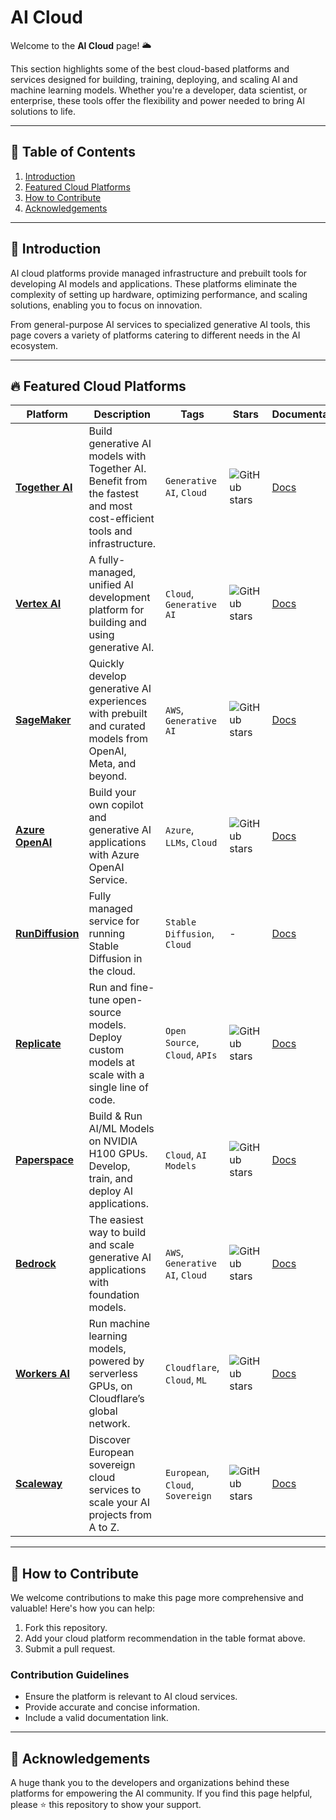 # AI Cloud

Welcome to the **AI Cloud** page! 🌥️

This section highlights some of the best cloud-based platforms and services designed for building, training, deploying, and scaling AI and machine learning models. Whether you're a developer, data scientist, or enterprise, these tools offer the flexibility and power needed to bring AI solutions to life.

---

## 📌 Table of Contents

1. [Introduction](#introduction)
2. [Featured Cloud Platforms](#featured-cloud-platforms)
3. [How to Contribute](#how-to-contribute)
4. [Acknowledgements](#acknowledgements)

---

## 📖 Introduction

AI cloud platforms provide managed infrastructure and prebuilt tools for developing AI models and applications. These platforms eliminate the complexity of setting up hardware, optimizing performance, and scaling solutions, enabling you to focus on innovation.

From general-purpose AI services to specialized generative AI tools, this page covers a variety of platforms catering to different needs in the AI ecosystem.

---

## 🔥 Featured Cloud Platforms

| **Platform**              | **Description**                                                                                   | **Tags**                       | **Stars**                                                        | **Documentation**                                              |
|---------------------------|---------------------------------------------------------------------------------------------------|--------------------------------|------------------------------------------------------------------|-----------------------------------------------------------------|
| **[Together AI](https://github.com/togethercomputer)** | Build generative AI models with Together AI. Benefit from the fastest and most cost-efficient tools and infrastructure. | `Generative AI`, `Cloud`      | ![GitHub stars](https://img.shields.io/github/stars/togethercomputer?style=social)      | [Docs](https://together.ai/docs)                               |
| **[Vertex AI](https://cloud.google.com/vertex-ai)** | A fully-managed, unified AI development platform for building and using generative AI.         | `Cloud`, `Generative AI`       | ![GitHub stars](https://img.shields.io/github/stars/googlecloudplatform/vertex-ai?style=social) | [Docs](https://cloud.google.com/vertex-ai/docs)               |
| **[SageMaker](https://aws.amazon.com/sagemaker)** | Quickly develop generative AI experiences with prebuilt and curated models from OpenAI, Meta, and beyond. | `AWS`, `Generative AI`        | ![GitHub stars](https://img.shields.io/github/stars/aws/sagemaker?style=social)         | [Docs](https://aws.amazon.com/sagemaker/documentation/)       |
| **[Azure OpenAI](https://azure.microsoft.com/en-us/products/openai-service)** | Build your own copilot and generative AI applications with Azure OpenAI Service.               | `Azure`, `LLMs`, `Cloud`       | ![GitHub stars](https://img.shields.io/github/stars/azure/azure-openai?style=social)    | [Docs](https://learn.microsoft.com/en-us/azure/openai/)       |
| **[RunDiffusion](https://rundiffusion.com)** | Fully managed service for running Stable Diffusion in the cloud.                                | `Stable Diffusion`, `Cloud`    | -                                                                | [Docs](https://rundiffusion.com/docs)                         |
| **[Replicate](https://replicate.com)** | Run and fine-tune open-source models. Deploy custom models at scale with a single line of code. | `Open Source`, `Cloud`, `APIs`| ![GitHub stars](https://img.shields.io/github/stars/replicate/replicate?style=social)   | [Docs](https://replicate.com/docs)                            |
| **[Paperspace](https://www.paperspace.com)** | Build & Run AI/ML Models on NVIDIA H100 GPUs. Develop, train, and deploy AI applications.       | `Cloud`, `AI Models`           | ![GitHub stars](https://img.shields.io/github/stars/paperspace/paperspace?style=social) | [Docs](https://docs.paperspace.com/)                          |
| **[Bedrock](https://aws.amazon.com/bedrock)** | The easiest way to build and scale generative AI applications with foundation models.            | `AWS`, `Generative AI`, `Cloud`| ![GitHub stars](https://img.shields.io/github/stars/aws/bedrock?style=social)           | [Docs](https://aws.amazon.com/bedrock/documentation/)         |
| **[Workers AI](https://workers.ai)** | Run machine learning models, powered by serverless GPUs, on Cloudflare’s global network.        | `Cloudflare`, `Cloud`, `ML`    | ![GitHub stars](https://img.shields.io/github/stars/cloudflare/workers-ai?style=social) | [Docs](https://workers.ai/docs)                               |
| **[Scaleway](https://www.scaleway.com)** | Discover European sovereign cloud services to scale your AI projects from A to Z.               | `European`, `Cloud`, `Sovereign`| ![GitHub stars](https://img.shields.io/github/stars/scaleway/scaleway?style=social)     | [Docs](https://www.scaleway.com/en/docs/)                     |

---

## 🤝 How to Contribute

We welcome contributions to make this page more comprehensive and valuable! Here's how you can help:

1. Fork this repository.
2. Add your cloud platform recommendation in the table format above.
3. Submit a pull request.

### Contribution Guidelines
- Ensure the platform is relevant to AI cloud services.
- Provide accurate and concise information.
- Include a valid documentation link.

---

## 📢 Acknowledgements

A huge thank you to the developers and organizations behind these platforms for empowering the AI community. If you find this page helpful, please ⭐ this repository to show your support.


